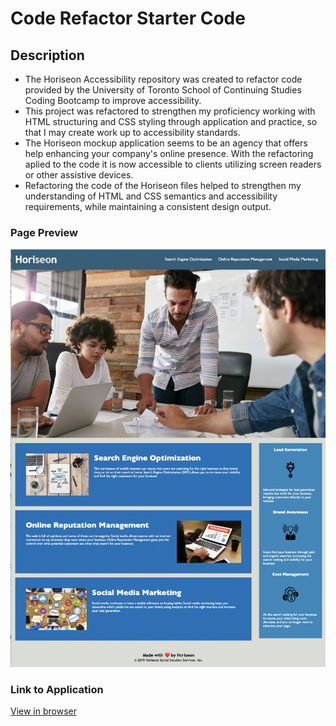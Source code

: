 # Code Refactor Starter Code

## Description

- The Horiseon Accessibility repository was created to refactor code provided by the University of Toronto School of Continuing Studies Coding Bootcamp to improve accessibility.
- This project was refactored to strengthen my proficiency working with HTML structuring and CSS styling through application and practice, so that I may create work up to accessibility standards. 
- The Horiseon mockup application seems to be an agency that offers help enhancing your company's online presence. With the refactoring aplied to the code it is now accessible to clients utilizing screen readers or other assistive devices.   
- Refactoring the code of the Horiseon files helped to strengthen my understanding of HTML and CSS semantics and accessibility requirements, while maintaining a consistent design output. 

### Page Preview

![Horiseon](./assets/images/Horiseon%20screenshot.png)

### Link to Application

[View in browser]()

